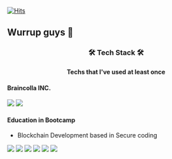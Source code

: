 [![Hits](https://hits.seeyoufarm.com/api/count/incr/badge.svg?url=https%3A%2F%2Fgithub.com%2Fssorrychoi&count_bg=%2379C83D&title_bg=%236CA8FF&icon=skyliner.svg&icon_color=%23FF0000&title=VISITS&edge_flat=false)](https://hits.seeyoufarm.com)

## Wurrup guys 👋


<h3 align='center'> 🛠 Tech Stack 🛠</h3>
<h4 align='center'>Techs that I've used at least once</h4>

#### Braincolla INC.
<img src="https://img.shields.io/badge/Flutter-02569B?style=flat-square&logo=Flutter&logoColor=white"/> <img src="https://img.shields.io/badge/Vue.js-4FC08D?style=flat-square&logo=Vue.js&logoColor=white"/> 

#### Education in Bootcamp
- Blockchain Development based in Secure coding

<img src="https://img.shields.io/badge/HTML5-E34F26?style=flat-square&logo=HTML5&logoColor=white"/> <img src="https://img.shields.io/badge/CSS3-1572B6?style=flat-square&logo=CSS3&logoColor=white"/> <img src="https://img.shields.io/badge/JavaScript-F7DF1E?style=flat-square&logo=JavaScript&logoColor=white"/> <img src="https://img.shields.io/badge/Node.js-339933?style=flat-square&logo=Node.js&logoColor=white"/> <img src="https://img.shields.io/badge/Bootstrap-7952B3?style=flat-square&logo=Bootstrap&logoColor=white"/> <img src="https://img.shields.io/badge/React-61DAFB?style=flat-square&logo=React&logoColor=white"/>

<!--
**ssorrychoi/ssorrychoi** is a ✨ _special_ ✨ repository because its `README.md` (this file) appears on your GitHub profile.

Here are some ideas to get you started:

- 🔭 I’m currently working on ...
- 🌱 I’m currently learning ...
- 👯 I’m looking to collaborate on ...
- 🤔 I’m looking for help with ...
- 💬 Ask me about ...
- 📫 How to reach me: ...
- 😄 Pronouns: ...
- ⚡ Fun fact: ...
-->
